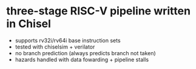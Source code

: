 # three-stage RISC-V pipeline written in Chisel
- supports rv32i/rv64i base instruction sets
- tested with chiselsim + verilator
- no branch prediction (always predicts branch not taken)
- hazards handled with data fowarding + pipeline stalls
